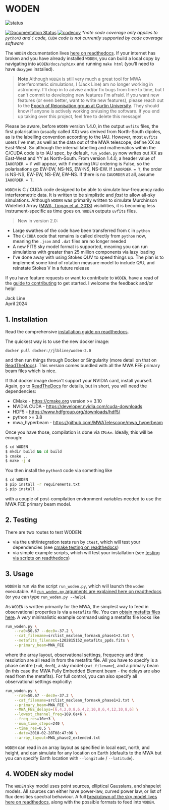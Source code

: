# WODEN

[![status](https://joss.theoj.org/papers/bbc90ec4cd925ade93ed0781e571d247/status.svg)](https://joss.theoj.org/papers/bbc90ec4cd925ade93ed0781e571d247)

[![Documentation Status](https://readthedocs.org/projects/woden/badge/?version=latest)](https://woden.readthedocs.io/en/latest/?badge=latest) [![codecov](https://codecov.io/gh/JLBLine/WODEN/branch/master/graph/badge.svg?token=Q3JFCI5GOC)](https://codecov.io/gh/JLBLine/WODEN) _*note code coverage only applies to `python3` and `C` code, `CUDA` code is not currently supported by code coverage software_

The `WODEN` documentation lives [here on readthedocs](https://woden.readthedocs.io/en/latest/). If your internet has broken and you have already installed `WODEN`, you can build a local copy by navigating into `WODEN/docs/sphinx` and running `make html` (you'll need to have `doxygen` installed).

> **Note**
> Although ``WODEN`` is still very much a great tool for MWA interferomteric simulations, I (Jack Line) am no longer working in astronomy. I'll drop in to advise and/or fix bugs from time to time, but I can't commit to developing new features I'm afraid. If you want new features (or even better, want to write new features), please reach out to the [Epoch of Reionisation group at Curtin University](https://astronomy.curtin.edu.au/research/epoch-of-reionisation/). They should know if anyone is actively working on/using the software. If you end up taking over this project, feel free to delete this message!

Please be aware, before ``WODEN`` version 1.4.0, in the output `uvfits` files, the first polarisation (usually called XX) was derived from North-South dipoles, as is the labelling convention according to the IAU. However, most `uvfits` users I've met, as well as the data out of the MWA telescope, define XX as East-West. So although the internal labelling and mathematics within the C/CUDA code is to IAU spec, by default, ``run_woden.py`` now writes out XX as East-West and YY as North-South. From version 1.4.0, a header value of ``IAUORDER = F`` will appear, with ``F`` meaning IAU ordering is False, so the polarisations go EW-EW, NS-NS, EW-NS, NS-EW. If ``IAUORDER = T``, the order is NS-NS, EW-EW, NS-EW, EW-NS. If there is no ``IAUORDER`` at all, assume ``IAUORDER = T``.

`WODEN` is C / CUDA code designed to be able to simulate low-frequency radio interferometric data. It is written to be simplistic and *fast* to allow all-sky simulations. Although `WODEN` was primarily written to simulate Murchinson Widefield Array ([MWA, Tingay et al. 2013](https://doi.org/10.1017/pasa.2012.007)) visibilities, it is becoming less instrument-specific as time goes on. `WODEN` outputs `uvfits` files.

> New in version 2.0:
 - Large swathes of the code have been transferred from `C` in `python`
 - The `C/CUDA` code that remains is called directly from `python` now, meaning the `.json` and `.dat` files are no longer needed
 - A new FITS sky model format is supported, meaning you can run simulations with greater than 25 million components via lazy loading
 - I've done away with using Stokes QUV to speed things up. The plan is to implement some kind of rotation measure model to include Q/U, and reinstate Stokes V in a future release

If you have feature requests or want to contribute to `WODEN`, have a read of the
[guide to contributing](CONTRIBUTION_GUIDE.md) to get started. I welcome the feedback and/or help!

Jack Line \
April 2024


## 1. Installation
Read the comprehensive [installation guide on readthedocs](https://woden.readthedocs.io/en/latest/installation/installation.html#dependencies). 

The quickest way is to use the new docker image:

```
docker pull docker://jlbline/woden-2.0
```

and then run things through Docker or Singularity (more detail on that on [ReadTheDocs](https://woden.readthedocs.io/en/latest/installation/installation.html#dependencies)). This version comes bundled with all the MWA FEE primary beam files which is nice.

If that docker image doesn't support your NVIDIA card, install yourself. Again, go to [ReadTheDocs](https://woden.readthedocs.io/en/latest/installation/installation.html#dependencies) for details, but in short, you will need the dependencies:

- CMake - https://cmake.org version >= 3.10
- NVIDIA CUDA - https://developer.nvidia.com/cuda-downloads
- HDF5 - https://www.hdfgroup.org/downloads/hdf5/
- python >= 3.8
- mwa_hyperbeam - https://github.com/MWATelescope/mwa_hyperbeam

Once you have those, compilation is done via `CMake`. Ideally, this will be enough:
```bash
$ cd WODEN
$ mkdir build && cd build
$ cmake ..
$ make -j 4
```
You then install the `python3` code via something like
```bash
$ cd WODEN
$ pip install -r requirements.txt
$ pip install .
```
with a couple of post-compilation environment variables needed to use the MWA FEE primary beam model.

## 2. Testing
There are two routes to test WODEN:
- via the unit/integration tests run by `ctest`, which will test your dependencies (see [cmake testing on readthedocs](https://woden.readthedocs.io/en/latest/testing/cmake_testing.html))
- via simple example scripts, which will test your installation (see [testing via scripts on readthedocs](https://woden.readthedocs.io/en/latest/testing/script_testing.html))

## 3. Usage

`WODEN` is run via the script `run_woden.py`, which will launch the `woden` executable. All [ `run_woden.py` arguments are explained here on readthedocs](https://woden.readthedocs.io/en/latest/API_reference/python_code/run_woden.html) (or you can type `run_woden.py --help`).

As `WODEN` is written primarily for the MWA, the simplest way to feed in observational properties is via a `metafits` file. You can [obtain metafits files here](https://asvo.mwatelescope.org/). A _very_ minimalistic example command using a metafits file looks like

```bash
run_woden.py \
    --ra0=50.67 --dec0=-37.2 \
    --cat_filename=srclist_msclean_fornaxA_phase1+2.txt \
    --metafits_filename=1202815152_metafits_ppds.fits \
    --primary_beam=MWA_FEE
```
where the array layout, observational settings, frequency and time resolution are all read in from the metafits file. All you have to specify is a phase centre (`ra0`, `dec0`), a sky model (`cat_filename`), and a primary beam (in this case the MWA Fully Embedded Element beam - the delays are also read from the metafits). For full control, you can also specify all observational settings explicitly:

```bash
run_woden.py \
    --ra0=50.67 --dec0=-37.2 \
    --cat_filename=srclist_msclean_fornaxA_phase1+2.txt \
    --primary_beam=MWA_FEE \
    --MWA_FEE_delays=[6,4,2,0,8,6,4,2,10,8,6,4,12,10,8,6] \
    --lowest_channel_freq=169.6e+6 \
    --freq_res=10e+3 \
    --num_time_steps=240 \
    --time_res=0.5 \
    --date=2018-02-28T08:47:06 \
    --array_layout=MWA_phase2_extended.txt
```

`WODEN` can read in an array layout as specified in local east, north, and height, and can simulate for any location on Earth (defaults to the MWA but you can specify Earth location with `--longitude` / `--latitude`).

## 4. WODEN sky model
The `WODEN` sky model uses point sources, elliptical Gaussians, and shapelet models. All sources can either have power-law, curved power law, or list of flux densities spectral behaviour. A full [breakdown of the sky model lives here on readthedocs](https://woden.readthedocs.io/en/latest/operating_principles/skymodel.html), along with the possible formats to feed into `WODEN`.
